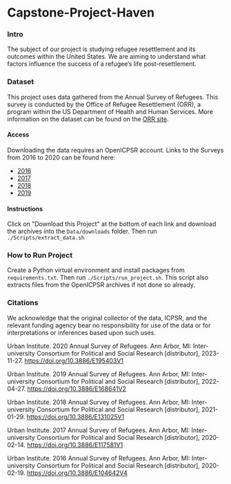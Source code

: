 # Capstone-Project-Haven

### Intro 

The subject of our project is studying refugee resettlement and its outcomes within the United States. We are aiming to understand what factors influence the success of a refugee’s life post-resettlement.

### Dataset

This project uses data gathered from the Annual Survey of Refugees. This survey is conducted by the Office of Refugee Resettlement (ORR), a program within the US Department of Health and Human Services. More information on the dataset can be found on the [ORR site](https://www.acf.hhs.gov/orr/programs/refugees/annual-survey-refugees).

#### Access

Downloading the data requires an OpenICPSR account. Links to the Surveys from 2016 to 2020 can be found here:

- [2016](https://www.openicpsr.org/openicpsr/project/104642/version/V4/view)
- [2017](https://www.openicpsr.org/openicpsr/project/117581/version/V1/view)
- [2018](https://www.openicpsr.org/openicpsr/project/131025/version/V1/view)
- [2019](https://www.openicpsr.org/openicpsr/project/168641/version/V2/view)

#### Instructions
Click on "Download this Project" at the bottom of each link and download the archives into the `Data/downloads` folder. Then run `./Scripts/extract_data.sh`

### How to Run Project
Create a Python virtual environment and install packages from `requirements.txt`. Then run `./Scripts/run_project.sh`. This script also extracts files from the OpenICPSR archives if not done so already.

### Citations

We acknowledge that the original collector of the data, ICPSR, and the relevant funding agency bear no responsibility for use of the data or for interpretations or inferences based upon such uses.

Urban Institute. 2020 Annual Survey of Refugees. Ann Arbor, MI: Inter-university Consortium for Political and Social Research [distributor], 2023-11-27. https://doi.org/10.3886/E195403V1

Urban Institute. 2019 Annual Survey of Refugees. Ann Arbor, MI: Inter-university Consortium for Political and Social Research [distributor], 2022-04-27. https://doi.org/10.3886/E168641V2

Urban Institute. 2018 Annual Survey of Refugees. Ann Arbor, MI: Inter-university Consortium for Political and Social Research [distributor], 2021-01-29. https://doi.org/10.3886/E131025V1

Urban Institute. 2017 Annual Survey of Refugees. Ann Arbor, MI: Inter-university Consortium for Political and Social Research [distributor], 2020-02-14. https://doi.org/10.3886/E117581V1

Urban Institute. 2016 Annual Survey of Refugees. Ann Arbor, MI: Inter-university Consortium for Political and Social Research [distributor], 2020-02-19. https://doi.org/10.3886/E104642V4
